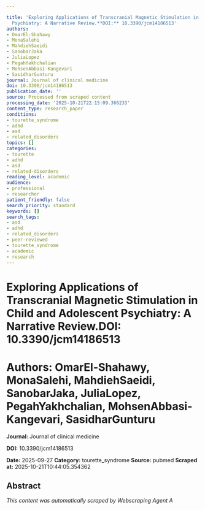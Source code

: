 ```yaml
---

title: 'Exploring Applications of Transcranial Magnetic Stimulation in Child and Adolescent
  Psychiatry: A Narrative Review.**DOI:** 10.3390/jcm14186513'
authors:
- OmarEl-Shahawy
- MonaSalehi
- MahdiehSaeidi
- SanobarJaka
- JuliaLopez
- PegahYakhchalian
- MohsenAbbasi-Kangevari
- SasidharGunturu
journal: Journal of clinical medicine
doi: 10.3390/jcm14186513
publication_date: ''
source: Processed from scraped content
processing_date: '2025-10-21T22:15:09.366233'
content_type: research_paper
conditions:
- tourette_syndrome
- adhd
- asd
- related_disorders
topics: []
categories:
- tourette
- adhd
- asd
- related-disorders
reading_level: academic
audience:
- professional
- researcher
patient_friendly: false
search_priority: standard
keywords: []
search_tags:
- asd
- adhd
- related_disorders
- peer-reviewed
- tourette_syndrome
- academic
- research
---
```




# Exploring Applications of Transcranial Magnetic Stimulation in Child and Adolescent Psychiatry: A Narrative Review.**DOI:** 10.3390/jcm14186513

# **Authors:** OmarEl-Shahawy, MonaSalehi, MahdiehSaeidi, SanobarJaka, JuliaLopez, PegahYakhchalian, MohsenAbbasi-Kangevari, SasidharGunturu

**Journal:** Journal of clinical medicine

**DOI:** 10.3390/jcm14186513

**Date:** 2025-09-27
**Category:** tourette_syndrome
**Source:** pubmed
**Scraped at:** 2025-10-21T10:44:05.354362
## Abstract
*This content was automatically scraped by Webscraping Agent A*